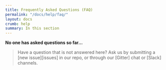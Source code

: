 ```yaml
---
title: Frequently Asked Questions (FAQ)
permalink: "/docs/help/faq/"
layout: docs
crumb: help
summary: In this section
---
```


**No one has asked questions so far...**


> Have a question that is not answered here? Ask us by submitting a [new issue][issues] in our repo, or through our [Gitter] chat or [Slack] channels.
